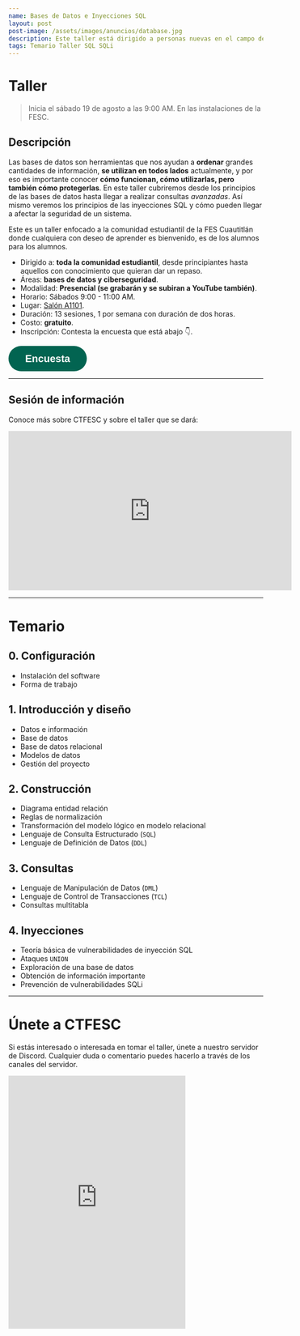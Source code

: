 ```yaml
---
name: Bases de Datos e Inyecciones SQL
layout: post
post-image: /assets/images/anuncios/database.jpg
description: Este taller está dirigido a personas nuevas en el campo de bases de datos, a personas que quieran refrescar sus conocimientos, y a aquellos interesados en la seguridad informática en el ámbito web.
tags: Temario Taller SQL SQLi
---
```


# Taller

> Inicia el sábado 19 de agosto a las 9:00 AM. En las instalaciones de la FESC.

## Descripción

Las bases de datos son herramientas que nos ayudan a **ordenar** grandes cantidades de información, **se utilizan en todos lados** actualmente, y por eso es importante conocer **cómo funcionan, cómo utilizarlas, pero también cómo protegerlas**. En este taller cubriremos desde los principios de las bases de datos hasta llegar a realizar consultas _avanzadas_. Así mismo veremos los principios de las inyecciones SQL y cómo pueden llegar a afectar la seguridad de un sistema. 

Este es un taller enfocado a la comunidad estudiantil de la FES Cuautitlán donde cualquiera con deseo de aprender es bienvenido, es de los alumnos para los alumnos.

- Dirigido a: **toda la comunidad estudiantil**, desde principiantes hasta aquellos con conocimiento que quieran dar un repaso.
- Áreas: **bases de datos y ciberseguridad**.
- Modalidad: **Presencial (se grabarán y se subiran a YouTube también)**.
- Horario: Sábados 9:00 - 11:00 AM.
- Lugar: [Salón A1101](https://goo.gl/maps/kVM3Wi94WbMQz29TA).
- Duración: 13 sesiones, 1 por semana con duración de dos horas.
- Costo: **gratuito**.
- Inscripción: Contesta la encuesta que está abajo 👇.

<button data-tf-popup="fRum6IPm" data-tf-opacity="100" data-tf-size="100" data-tf-iframe-props="title=Encuesta para el Taller BD y SQLi" data-tf-transitive-search-params data-tf-medium="snippet" style="all:unset;font-family:Helvetica,Arial,sans-serif;display:inline-block;max-width:100%;white-space:nowrap;overflow:hidden;text-overflow:ellipsis;background-color:#026451;color:#fff;font-size:20px;border-radius:25px;padding:0 33px;font-weight:bold;height:50px;cursor:pointer;line-height:50px;text-align:center;margin:0;text-decoration:none;">Encuesta</button><script src="//embed.typeform.com/next/embed.js"></script>

---
## Sesión de información
Conoce más sobre CTFESC y sobre el taller que se dará:
<iframe width="560" height="315" src="https://www.youtube.com/embed/fb1u8YkEk_s" title="YouTube video player" frameborder="0" allow="accelerometer; autoplay; clipboard-write; encrypted-media; gyroscope; picture-in-picture; web-share" allowfullscreen></iframe>

---
# Temario

## 0. Configuración

- Instalación del software
- Forma de trabajo

## 1. Introducción y diseño

- Datos e información
- Base de datos
- Base de datos relacional
- Modelos de datos
- Gestión del proyecto

## 2. Construcción

- Diagrama entidad relación
- Reglas de normalización
- Transformación del modelo lógico en modelo relacional
- Lenguaje de Consulta Estructurado (`SQL`)
- Lenguaje de Definición de Datos (`DDL`)

## 3. Consultas

- Lenguaje de Manipulación de Datos (`DML`)
- Lenguaje de Control de Transacciones (`TCL`)
- Consultas multitabla

## 4. Inyecciones

- Teoría básica de vulnerabilidades de inyección SQL
- Ataques `UNION`
- Exploración de una base de datos
- Obtención de información importante
- Prevención de vulnerabilidades SQLi

---
# Únete a CTFESC
Si estás interesado o interesada en tomar el taller, únete a nuestro servidor de Discord. Cualquier duda o comentario puedes hacerlo a través de los canales del servidor.

<iframe src="https://discord.com/widget?id=1060385338872315965&theme=dark" width="350" height="500" allowtransparency="true" frameborder="0" sandbox="allow-popups allow-popups-to-escape-sandbox allow-same-origin allow-scripts"></iframe>
